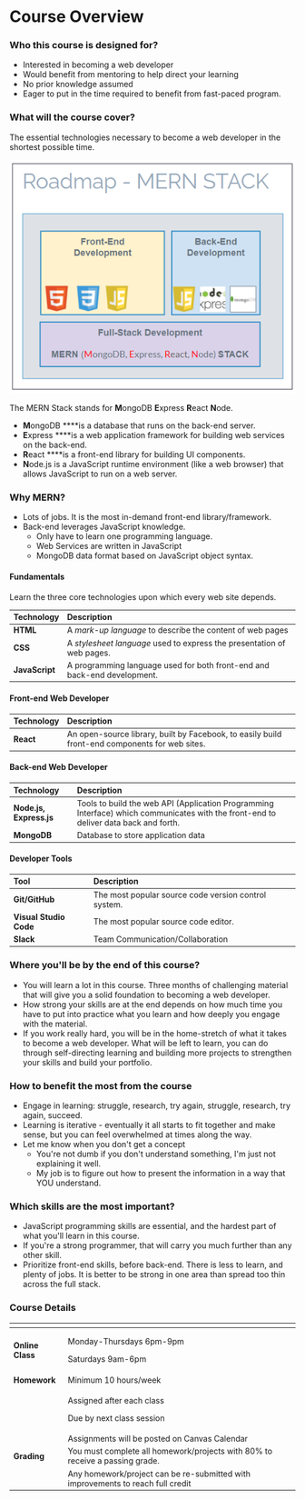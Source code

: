 # Course Overview

### Who this course is designed for?

* Interested in becoming a web developer
* Would benefit from mentoring to help direct your learning
* No prior knowledge assumed
* Eager to put in the time required to benefit from fast-paced program.



### What will the course cover?

The essential technologies necessary to become a web developer in the shortest possible time.

![](../.gitbook/assets/image%20%2897%29.png)

The MERN Stack stands for **M**ongoDB **E**xpress **R**eact **N**ode. 

* **M**ongoDB ****is a database that runs on the back-end server.
* **E**xpress ****is a web application framework for building web services on the back-end. 
* **R**eact ****is a front-end library for building UI components. 
* **N**ode.js is a JavaScript runtime environment \(like a web browser\) that allows JavaScript to run on a web server. 



### Why MERN?

* Lots of jobs. It is the most in-demand front-end library/framework. 
* Back-end leverages JavaScript knowledge.
  * Only have to learn one programming language.
  * Web Services are written in JavaScript
  * MongoDB data format based on JavaScript object syntax.

#### 

#### Fundamentals

Learn the three core technologies upon which every web site depends.

| Technology | Description |
| :--- | :--- |
| **HTML** | A _mark-up language_ to describe the content of web pages |
| **CSS** | A _stylesheet language_ used to express the presentation of web pages. |
| **JavaScript** | A programming language used for both front-end and back-end development. |

#### 

#### Front-end Web Developer 

| Technology | Description |
| :--- | :--- |
| **React** | An open-source library, built by Facebook, to easily build front-end components for web sites. |

#### 

#### Back-end Web Developer

| Technology | Description |
| :--- | :--- |
| **Node.js, Express.js** | Tools to build the web API \(Application Programming Interface\) which communicates with the front-end to deliver data back and forth. |
| **MongoDB** | Database to store application data |

#### 

#### Developer Tools

| Tool | Description |
| :--- | :--- |
| **Git/GitHub** | The most popular source code version control system. |
| **Visual Studio Code** | The most popular source code editor. |
| **Slack** | Team Communication/Collaboration |



### Where you'll be by the end of this course?

* You will learn a lot in this course. Three months of challenging material that will give you a solid foundation to becoming a web developer.
* How strong your skills are at the end depends on how much time you have to put into practice what you learn and how deeply you engage with the material.
* If you work really hard, you will be in the home-stretch of what it takes to become a web developer. What will be left to learn, you can do through self-directing learning and building more projects to strengthen your skills and build your portfolio.



### How to benefit the most from the course

* Engage in learning: struggle, research, try again, struggle, research, try again, succeed.
* Learning is iterative - eventually it all starts to fit together and make sense, but you can feel overwhelmed at times along the way.
* Let me know when you don't get a concept
  * You're not dumb if you don't understand something, I'm just not explaining it well.
  * My job is to figure out how to present the information in a way that YOU understand.



### Which skills are the most important?

* JavaScript programming skills are essential, and the hardest part of what you'll learn in this course.
* If you're a strong programmer, that will carry you much further than any other skill.
* Prioritize front-end skills, before back-end. There is less to learn, and plenty of jobs. It is better to be strong in one area than spread too thin across the full stack.



### Course Details

<table>
  <thead>
    <tr>
      <th style="text-align:left"></th>
      <th style="text-align:left"></th>
    </tr>
  </thead>
  <tbody>
    <tr>
      <td style="text-align:left"><b>Online Class</b>
      </td>
      <td style="text-align:left">
        <p>Monday-Thursdays 6pm-9pm</p>
        <p>Saturdays 9am-6pm</p>
      </td>
    </tr>
    <tr>
      <td style="text-align:left"><b>Homework</b>
      </td>
      <td style="text-align:left">Minimum 10 hours/week</td>
    </tr>
    <tr>
      <td style="text-align:left"></td>
      <td style="text-align:left">
        <p>Assigned after each class</p>
        <p>Due by next class session</p>
      </td>
    </tr>
    <tr>
      <td style="text-align:left"></td>
      <td style="text-align:left">Assignments will be posted on Canvas Calendar</td>
    </tr>
    <tr>
      <td style="text-align:left"><b>Grading</b>
      </td>
      <td style="text-align:left">You must complete all homework/projects with 80% to receive a passing
        grade.</td>
    </tr>
    <tr>
      <td style="text-align:left"></td>
      <td style="text-align:left">Any homework/project can be re-submitted with improvements to reach full
        credit</td>
    </tr>
  </tbody>
</table>

